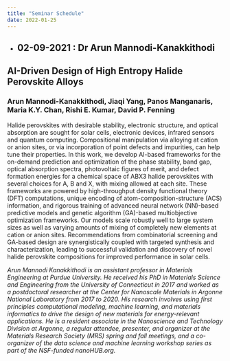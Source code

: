 ```yaml
---
title: "Seminar Schedule"
date: 2022-01-25
---
```



* ## 02-09-2021 : Dr Arun Mannodi-Kanakkithodi 

## AI-Driven Design of High Entropy Halide Perovskite Alloys 

### Arun Mannodi-Kanakkithodi, Jiaqi Yang, Panos Manganaris, Maria K.Y. Chan, Rishi E. Kumar, David P. Fenning

Halide perovskites with desirable stability, electronic structure, and optical absorption are sought
for solar cells, electronic devices, infrared sensors and quantum computing. Compositional
manipulation via alloying at cation or anion sites, or via incorporation of point defects and
impurities, can help tune their properties. In this work, we develop AI-based frameworks for the
on-demand prediction and optimization of the phase stability, band gap, optical absorption spectra,
photovoltaic figures of merit, and defect formation energies for a chemical space of ABX3 halide
perovskites with several choices for A, B and X, with mixing allowed at each site. These
frameworks are powered by high-throughput density functional theory (DFT) computations,
unique encoding of atom-composition-structure (ACS) information, and rigorous training of
advanced neural network (NN)-based predictive models and genetic algorithm (GA)-based multiobjective
optimization frameworks. Our models scale robustly well to large system sizes as well
as varying amounts of mixing of completely new elements at cation or anion sites.
Recommendations from combinatorial screening and GA-based design are synergistically coupled
with targeted synthesis and characterization, leading to successful validation and discovery of
novel halide perovskite compositions for improved performance in solar cells.

*Arun Mannodi Kanakkithodi is an assistant professor in Materials Engineering at Purdue
University. He received his PhD in Materials Science and Engineering from the University of
Connecticut in 2017 and worked as a postdoctoral researcher at the Center for Nanoscale
Materials in Argonne National Laboratory from 2017 to 2020. His research involves using first
principles computational modeling, machine learning, and materials informatics to drive the
design of new materials for energy-relevant applications. He is a resident associate in the
Nanoscience and Technology Division at Argonne, a regular attendee, presenter, and organizer
at the Materials Research Society (MRS) spring and fall meetings, and a co-organizer of the data
science and machine learning workshop series as part of the NSF-funded nanoHUB.org.*

